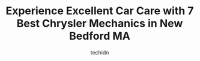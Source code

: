---
layout: ampstory
image: https://images.unsplash.com/photo-1598543877974-8fc727861c38?ixlib=rb-4.0.3&ixid=MnwxMjA3fDB8MHxwaG90by1wYWdlfHx8fGVufDB8fHx8&auto=format&fit=crop&w=640&h=853&q=80
author: techidn
featured: false
description: Discover the 7 best Chrysler Mechanic in New Bedford MA, USA and ensure your vehicle receives the highest quality of care. These trusted professionals are known for their skill, knowledge, a
title: Experience Excellent Car Care with 7 Best Chrysler Mechanics in New Bedford MA
cover:
   title: Experience Excellent Car Care with 7 Best Chrysler Mechanics in New Bedford MA
   subtitle: Rickpate
   background: https://images.unsplash.com/photo-1598543877974-8fc727861c38?ixlib=rb-4.0.3&ixid=MnwxMjA3fDB8MHxwaG90by1wYWdlfHx8fGVufDB8fHx8&auto=format&fit=crop&w=640&h=853&q=80

pages: 
 - layout: thirds
   top: <h1>#1 International Auto Repair</h1>
   bottom: "<p>This is the place I usually use to made my cars inspection. They do a very good job and let you know whats going on with your car.  You can pay cash or with a credit or </p>"
   background: https://www.knot35.com/toplist/wp-content/uploads/2023/06/best-chrysler-mechanic-1-in-new-bedford-ma-1685835697.jpeg
   backgroundblur: true
 - layout: thirds
   top: <h1>#2 Neighborhood Auto Services</h1>
   bottom: "<p>823 Kempton St, New Bedford, MA 02740, United States</p>"
   background: https://www.knot35.com/toplist/wp-content/uploads/2023/06/best-chrysler-mechanic-2-in-new-bedford-ma-1685835698.jpeg
   cta:
      link: https://www.knot35.com/toplist/experience-excellent-car-care-with-7-best-chrysler-mechanics-in-new-bedford-ma/
      text: Experience Excellent Car Care with 7 Best Chrysler Mechanics in New Bedford MA
 - layout: thirds
   top: <h1>#3 S & S Auto Repair</h1>
   bottom: "<p>1854 Purchase St, New Bedford, MA 02740, United States</p>"
   background: https://www.knot35.com/toplist/wp-content/uploads/2023/06/best-chrysler-mechanic-3-in-new-bedford-ma-1685835698.jpeg
   cta:
      link: https://www.knot35.com/toplist/experience-excellent-car-care-with-7-best-chrysler-mechanics-in-new-bedford-ma/
      text: Experience Excellent Car Care with 7 Best Chrysler Mechanics in New Bedford MA
 - layout: thirds
   top: <h1>#4 Sams Gas & Auto Repair</h1>
   bottom: "<p>490 County St, New Bedford, MA 02740, United States</p>"
   background: https://images.unsplash.com/photo-1522441815192-d9f04eb0615c?ixlib=rb-4.0.3&ixid=MnwxMjA3fDB8MHxwaG90by1wYWdlfHx8fGVufDB8fHx8&auto=format&fit=crop&w=640&h=853&q=80
   cta:
      link: https://www.knot35.com/toplist/experience-excellent-car-care-with-7-best-chrysler-mechanics-in-new-bedford-ma/
      text: Experience Excellent Car Care with 7 Best Chrysler Mechanics in New Bedford MA
 - layout: thirds
   top: <h1>#5 Tonys Auto Full Service Center</h1>
   bottom: "<p>843 Church St, New Bedford, MA 02745, United States</p>"
   background: https://images.unsplash.com/photo-1527066579998-dbbae57f45ce?ixlib=rb-4.0.3&ixid=MnwxMjA3fDB8MHxwaG90by1wYWdlfHx8fGVufDB8fHx8&auto=format&fit=crop&w=640&h=853&q=80
   cta:
      link: https://www.knot35.com/toplist/experience-excellent-car-care-with-7-best-chrysler-mechanics-in-new-bedford-ma/
      text: Experience Excellent Car Care with 7 Best Chrysler Mechanics in New Bedford MA
 - layout: thirds
   top: <h1>#6 Auto Globe Services</h1>
   bottom: "<p>6, 8 Hathaway St, New Bedford, MA 02746, United States</p>"
   background: https://images.unsplash.com/photo-1489694553447-4c9339da310d?ixlib=rb-4.0.3&ixid=MnwxMjA3fDB8MHxwaG90by1wYWdlfHx8fGVufDB8fHx8&auto=format&fit=crop&w=640&h=853&q=80
   cta:
      link: https://www.knot35.com/toplist/experience-excellent-car-care-with-7-best-chrysler-mechanics-in-new-bedford-ma/
      text: Experience Excellent Car Care with 7 Best Chrysler Mechanics in New Bedford MA
 - layout: thirds
   top: <h1>#7 Glassman Automotive</h1>
   bottom: "<p>926 Church St, New Bedford, MA 02745, United States</p>"
   background: https://images.unsplash.com/photo-1620421680010-0766ff230392?ixlib=rb-4.0.3&ixid=MnwxMjA3fDB8MHxwaG90by1wYWdlfHx8fGVufDB8fHx8&auto=format&fit=crop&w=640&h=853&q=80
   cta:
      link: https://www.knot35.com/toplist/experience-excellent-car-care-with-7-best-chrysler-mechanics-in-new-bedford-ma/
      text: Experience Excellent Car Care with 7 Best Chrysler Mechanics in New Bedford MA
 - layout: thirds
   middle: Continue reading...
   background: https://images.unsplash.com/photo-1546497974-b213c9efb599?ixlib=rb-4.0.3&ixid=MnwxMjA3fDB8MHxwaG90by1wYWdlfHx8fGVufDB8fHx8&auto=format&fit=crop&w=640&h=853&q=80
   cta:
      link: https://www.knot35.com/toplist/experience-excellent-car-care-with-7-best-chrysler-mechanics-in-new-bedford-ma/
      text: Experience Excellent Car Care with 7 Best Chrysler Mechanics in New Bedford MA
      
---